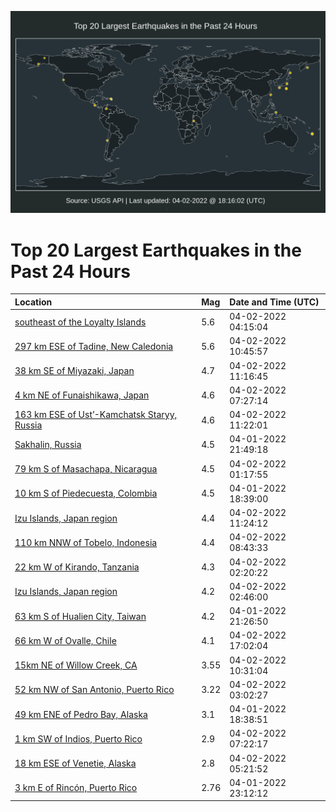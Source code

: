 ![Map](./map.png)

# Top 20 Largest Earthquakes in the Past 24 Hours

| Location | Mag | Date and Time (UTC) |
|:---|:---|:---|
| [southeast of the Loyalty Islands](https://earthquake.usgs.gov/earthquakes/eventpage/us7000gz5q) | 5.6 | 04-02-2022 04:15:04 |
| [297 km ESE of Tadine, New Caledonia](https://earthquake.usgs.gov/earthquakes/eventpage/us7000gz79) | 5.6 | 04-02-2022 10:45:57 |
| [38 km SE of Miyazaki, Japan](https://earthquake.usgs.gov/earthquakes/eventpage/us7000gz7b) | 4.7 | 04-02-2022 11:16:45 |
| [4 km NE of Funaishikawa, Japan](https://earthquake.usgs.gov/earthquakes/eventpage/us7000gz6g) | 4.6 | 04-02-2022 07:27:14 |
| [163 km ESE of Ust’-Kamchatsk Staryy, Russia](https://earthquake.usgs.gov/earthquakes/eventpage/us7000gz7f) | 4.6 | 04-02-2022 11:22:01 |
| [Sakhalin, Russia](https://earthquake.usgs.gov/earthquakes/eventpage/us7000gz4a) | 4.5 | 04-01-2022 21:49:18 |
| [79 km S of Masachapa, Nicaragua](https://earthquake.usgs.gov/earthquakes/eventpage/us7000gz57) | 4.5 | 04-02-2022 01:17:55 |
| [10 km S of Piedecuesta, Colombia](https://earthquake.usgs.gov/earthquakes/eventpage/us7000gz2y) | 4.5 | 04-01-2022 18:39:00 |
| [Izu Islands, Japan region](https://earthquake.usgs.gov/earthquakes/eventpage/us7000gz7d) | 4.4 | 04-02-2022 11:24:12 |
| [110 km NNW of Tobelo, Indonesia](https://earthquake.usgs.gov/earthquakes/eventpage/us7000gz6r) | 4.4 | 04-02-2022 08:43:33 |
| [22 km W of Kirando, Tanzania](https://earthquake.usgs.gov/earthquakes/eventpage/us7000gz5c) | 4.3 | 04-02-2022 02:20:22 |
| [Izu Islands, Japan region](https://earthquake.usgs.gov/earthquakes/eventpage/us7000gz5h) | 4.2 | 04-02-2022 02:46:00 |
| [63 km S of Hualien City, Taiwan](https://earthquake.usgs.gov/earthquakes/eventpage/us7000gz49) | 4.2 | 04-01-2022 21:26:50 |
| [66 km W of Ovalle, Chile](https://earthquake.usgs.gov/earthquakes/eventpage/us7000gz8i) | 4.1 | 04-02-2022 17:02:04 |
| [15km NE of Willow Creek, CA](https://earthquake.usgs.gov/earthquakes/eventpage/nc73713331) | 3.55 | 04-02-2022 10:31:04 |
| [52 km NW of San Antonio, Puerto Rico](https://earthquake.usgs.gov/earthquakes/eventpage/pr71343033) | 3.22 | 04-02-2022 03:02:27 |
| [49 km ENE of Pedro Bay, Alaska](https://earthquake.usgs.gov/earthquakes/eventpage/us7000gz30) | 3.1 | 04-01-2022 18:38:51 |
| [1 km SW of Indios, Puerto Rico](https://earthquake.usgs.gov/earthquakes/eventpage/pr71343038) | 2.9 | 04-02-2022 07:22:17 |
| [18 km ESE of Venetie, Alaska](https://earthquake.usgs.gov/earthquakes/eventpage/ak022488jplx) | 2.8 | 04-02-2022 05:21:52 |
| [3 km E of Rincón, Puerto Rico](https://earthquake.usgs.gov/earthquakes/eventpage/pr71343003) | 2.76 | 04-01-2022 23:12:12 |
